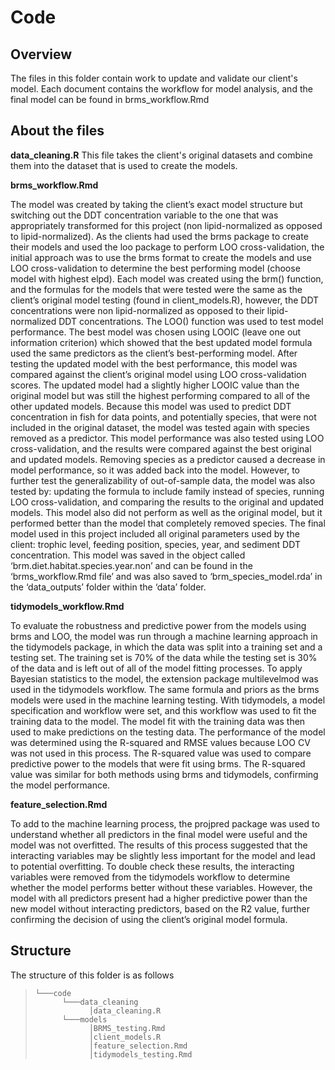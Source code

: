 # Code
## Overview
The files in this folder contain work to update and validate our client's model. Each document contains the workflow for model analysis, and the final model can be found in brms_workflow.Rmd

## About the files
**data_cleaning.R**
This file takes the client's original datasets and combine them into the dataset that is used to create the models.

**brms_workflow.Rmd**

The model was created by taking the client’s exact model structure but switching out the DDT concentration variable to the one that was appropriately transformed for this project (non lipid-normalized as opposed to lipid-normalized). As the clients had used the brms package to create their models and used the loo package to perform LOO cross-validation, the initial approach was to use the brms format to create the models and use LOO cross-validation to determine the best performing model (choose model with highest elpd). Each model was created using the brm() function, and the formulas for the models that were tested were the same as the client’s original model testing (found in client_models.R), however, the DDT concentrations were non lipid-normalized as opposed to their lipid-normalized DDT concentrations. The LOO() function was used to test model performance. The best model was chosen using LOOIC (leave one out information criterion) which showed that the best updated model formula used the same predictors as the client’s best-performing model. After testing the updated model with the best performance, this model was compared against the client’s original model using LOO cross-validation scores. The updated model had a slightly higher LOOIC value than the original model but was still the highest performing compared to all of the other updated models. 
Because this model was used to predict DDT concentration in fish for data points, and potentially species, that were not included in the original dataset, the model was tested again with species removed as a predictor. This model performance was also tested using LOO cross-validation, and the results were compared against the best original and updated models. Removing species as a predictor caused a decrease in model performance, so it was added back into the model. However, to further test the generalizability of out-of-sample data, the model was also tested by: updating the formula to include family instead of species, running LOO cross-validation, and comparing the results to the original and updated models. This model also did not perform as well as the original model, but it performed better than the model that completely removed species. The final model used in this project included all original parameters used by the client: trophic level, feeding position, species, year, and sediment DDT concentration. This model was saved in the object called ‘brm.diet.habitat.species.year.non’ and can be found in the ‘brms_workflow.Rmd file’ and was also saved to ‘brm_species_model.rda’ in the ‘data_outputs’ folder within the ‘data’ folder. 

**tidymodels_workflow.Rmd**

To evaluate the robustness and predictive power from the models using brms and LOO, the model was run through a machine learning approach in the tidymodels package, in which the data was split into a training set and a testing set. The training set is 70% of the data while the testing set is 30% of the data and is left out of all of the model fitting processes. To apply Bayesian statistics to the model, the extension package multilevelmod was used in the tidymodels workflow. The same formula and priors as the brms models were used in the machine learning testing. With tidymodels, a model specification and workflow were set, and this workflow was used to fit the training data to the model. The model fit with the training data was then used to make predictions on the testing data. The performance of the model was determined using the R-squared and RMSE values because LOO CV was not used in this process. The R-squared value was used to compare predictive power to the models that were fit using brms. The R-squared value was similar for both methods using brms and tidymodels, confirming the model performance.

**feature_selection.Rmd**

To add to the machine learning process, the projpred package was used to understand whether all predictors in the final model were useful and the model was not overfitted. The results of this process suggested that the interacting variables may be slightly less important for the model and lead to potential overfitting. To double check these results, the interacting variables were removed from the tidymodels workflow to determine whether the model performs better without these variables. However, the model with all predictors present had a higher predictive power than the new model without interacting predictors, based on the R2 value, further confirming the decision of using the client’s original model formula.


## Structure
The structure of this folder is as follows 

> ```
> └───code
>       └───data_cleaning
>             │data_cleaning.R
>       └───models
>             │BRMS_testing.Rmd
>             │client_models.R
>             │feature_selection.Rmd
>             │tidymodels_testing.Rmd
